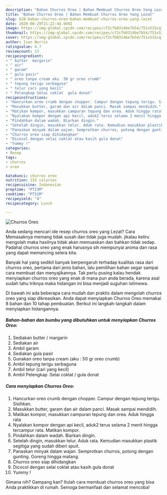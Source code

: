 ```yaml
---
description: "Bahan Churros Oreo | Bahan Membuat Churros Oreo Yang Lezat"
title: "Bahan Churros Oreo | Bahan Membuat Churros Oreo Yang Lezat"
slug: 628-bahan-churros-oreo-bahan-membuat-churros-oreo-yang-lezat
date: 2020-08-29T21:22:44.949Z
image: https://img-global.cpcdn.com/recipes/cf2cfb0314be7b54/751x532cq70/churros-oreo-foto-resep-utama.jpg
thumbnail: https://img-global.cpcdn.com/recipes/cf2cfb0314be7b54/751x532cq70/churros-oreo-foto-resep-utama.jpg
cover: https://img-global.cpcdn.com/recipes/cf2cfb0314be7b54/751x532cq70/churros-oreo-foto-resep-utama.jpg
author: Ivan Norris
ratingvalue: 4.7
reviewcount: 13
recipeingredient:
- " butter  margarin"
- " air"
- " garam"
- " gula pasir"
- " oreo tanpa cream aku  50 gr oreo crumb"
- " tepung terigu serbaguna"
- " telur cari yang kecil"
- " Pelengkap Selai coklat  gula donat"
recipeinstructions:
- "Hancurkan oreo crumb dengan chopper. Campur dengan tepung terigu. Sisihkan."
- "Masukkan butter, garam dan air dalam panci. Masak sampai mendidih."
- "Matikan kompor, masukkan campuran tepung dan orea. Aduk hingga rata"
- "Nyalakan kompor dengan api kecil, aduk2 terus selama 2 menit hingga tercampur rata. Matikan kompor."
- "Pindahkan dalam wadah. Biarkan dingin."
- "Setelah dingin, masukkan telur. Aduk rata. Kemudian masukkan plastik segitiga yang sudah diberi spuit."
- "Panaskan minyak dalam wajan. Semprotkan churros, potong dengan gunting. Goreng hingga matang."
- "Churros oreo siap dihidangkan"
- "Dicocol dengan selai coklat atau kasih gula donat"
- "Yummy !"
categories:
- Resep
tags:
- churros
- oreo

katakunci: churros oreo 
nutrition: 153 calories
recipecuisine: Indonesian
preptime: "PT23M"
cooktime: "PT31M"
recipeyield: "4"
recipecategory: Lunch

---
```



![Churros Oreo](https://img-global.cpcdn.com/recipes/cf2cfb0314be7b54/751x532cq70/churros-oreo-foto-resep-utama.jpg)

Anda sedang mencari ide resep churros oreo yang Lezat? Cara Memasaknya memang tidak susah dan tidak juga mudah. jikalau keliru mengolah maka hasilnya tidak akan memuaskan dan bahkan tidak sedap. Padahal churros oreo yang enak harusnya sih mempunyai aroma dan rasa yang dapat memancing selera kita.



Banyak hal yang sedikit banyak berpengaruh terhadap kualitas rasa dari churros oreo, pertama dari jenis bahan, lalu pemilihan bahan segar sampai cara membuat dan menyajikannya. Tak perlu pusing kalau hendak menyiapkan churros oreo yang enak di mana pun anda berada, karena asal sudah tahu triknya maka hidangan ini bisa menjadi suguhan istimewa.


Di bawah ini ada beberapa cara mudah dan praktis dalam mengolah churros oreo yang siap dikreasikan. Anda dapat menyiapkan Churros Oreo memakai 8 bahan dan 10 tahap pembuatan. Berikut ini langkah-langkah dalam menyiapkan hidangannya.

<!--inarticleads1-->

##### Bahan-bahan dan bumbu yang dibutuhkan untuk menyiapkan Churros Oreo:

1. Sediakan  butter / margarin
1. Sediakan  air
1. Ambil  garam
1. Sediakan  gula pasir
1. Gunakan  oreo tanpa cream (aku : 50 gr oreo crumb)
1. Ambil  tepung terigu serbaguna
1. Ambil  telur (cari yang kecil)
1. Ambil  Pelengkap :Selai coklat / gula donat




<!--inarticleads2-->

##### Cara menyiapkan Churros Oreo:

1. Hancurkan oreo crumb dengan chopper. Campur dengan tepung terigu. Sisihkan.
1. Masukkan butter, garam dan air dalam panci. Masak sampai mendidih.
1. Matikan kompor, masukkan campuran tepung dan orea. Aduk hingga rata
1. Nyalakan kompor dengan api kecil, aduk2 terus selama 2 menit hingga tercampur rata. Matikan kompor.
1. Pindahkan dalam wadah. Biarkan dingin.
1. Setelah dingin, masukkan telur. Aduk rata. Kemudian masukkan plastik segitiga yang sudah diberi spuit.
1. Panaskan minyak dalam wajan. Semprotkan churros, potong dengan gunting. Goreng hingga matang.
1. Churros oreo siap dihidangkan
1. Dicocol dengan selai coklat atau kasih gula donat
1. Yummy !




Gimana nih? Gampang kan? Itulah cara membuat churros oreo yang bisa Anda praktikkan di rumah. Semoga bermanfaat dan selamat mencoba!
